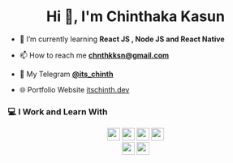<h1 align="center">Hi 👋, I'm Chinthaka Kasun</h1>

- 🌱 I’m currently learning **React JS , Node JS and React Native**

- 📫 How to reach me **chnthkksn@gmail.com**

- 📱 My Telegram <a href="https://t.me/Its_chinth" target="_blank" rel="noreferrer">**@its_chinth**</a>

- 🌐 Portfolio Website <a href="www.itschinth.dev" target="_blank" rel="noreferrer" >itschinth.dev</a>

### 💻 I Work and Learn With

<p  align="center">

<!-- Programming Language -->
<img src="https://img.shields.io/badge/React-61DAFB?style=for-the-badge&logo=react&logoColor=black" height="25">
<img src="https://img.shields.io/badge/Python-776AB?style=for-the-badge&logo=python&logoColor=white" height="25">
<img src="https://img.shields.io/badge/JavaScript-F7DF1E?style=for-the-badge&logo=javascript&logoColor=black" height="25">
<img src="https://img.shields.io/badge/MongoDB-47A248?style=for-the-badge&logo=mongodb&logoColor=white" height="25">
<br>
<img src="https://img.shields.io/badge/Express-000000?style=for-the-badge&logo=express&logoColor=white" height="25">
<img src="https://img.shields.io/badge/Node-339933?style=for-the-badge&logo=nodedotjs&logoColor=white" height="25">
</p>
